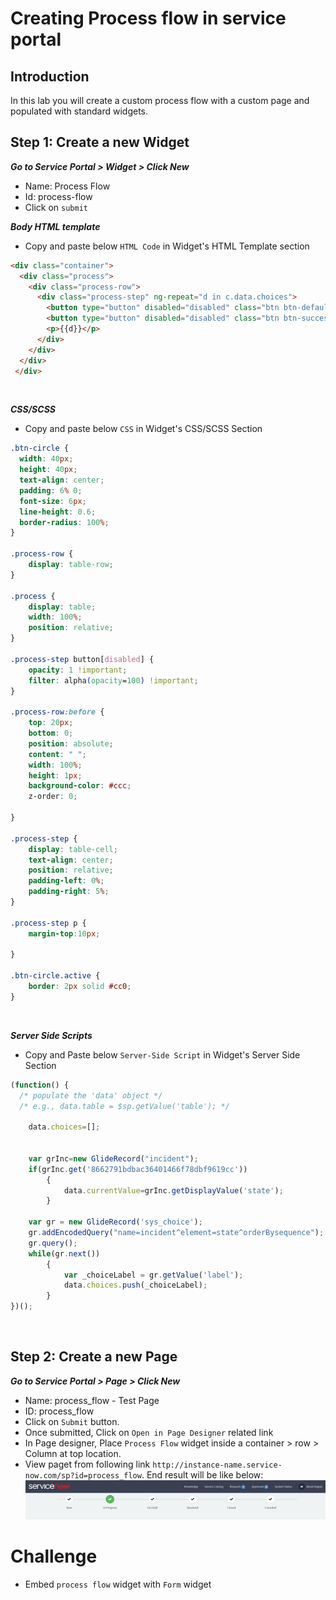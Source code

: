 # Creating Process flow in service portal
## Introduction
In this lab you will create a custom process flow with a custom page and populated with standard widgets.

## Step 1: Create a new Widget
***Go to Service Portal > Widget > Click New***
- Name: Process Flow
- Id: process-flow
- Click on `submit`

***Body HTML template***
- Copy and paste below `HTML Code` in Widget's HTML Template section
```HTML
<div class="container">
  <div class="process">
    <div class="process-row">
      <div class="process-step" ng-repeat="d in c.data.choices">
        <button type="button" disabled="disabled" class="btn btn-default btn-circle" ng-if="c.data.currentValue!=d"><i class="fa fa-check fa-3x" aria-hidden="true"></i></button>
        <button type="button" disabled="disabled" class="btn btn-success btn-circle" ng-if="c.data.currentValue==d"><i class="fa fa-check fa-3x" aria-hidden="true"></i></button>  
        <p>{{d}}</p>       	
      </div>
    </div>
  </div>
 </div>
```
<br/>

***CSS/SCSS***
- Copy and paste below `CSS` in Widget's CSS/SCSS Section
```CSS
.btn-circle {
  width: 40px;
  height: 40px;
  text-align: center;
  padding: 6% 0;
  font-size: 6px;
  line-height: 0.6;
  border-radius: 100%;
}

.process-row {
    display: table-row;
}

.process {
    display: table;     
    width: 100%;
    position: relative;
}

.process-step button[disabled] {
    opacity: 1 !important;
    filter: alpha(opacity=100) !important;
}

.process-row:before {
    top: 20px;
    bottom: 0;
    position: absolute;
    content: " ";
    width: 100%;
    height: 1px;
    background-color: #ccc;
    z-order: 0;
    
}

.process-step {    
    display: table-cell;
    text-align: center;
    position: relative;
    padding-left: 0%;
    padding-right: 5%;
}

.process-step p {
    margin-top:10px;
    
}

.btn-circle.active {
    border: 2px solid #cc0;
}

```
<br/>

***Server Side Scripts***
- Copy and Paste below `Server-Side Script` in Widget's Server Side Section
```javascript
(function() {
  /* populate the 'data' object */
  /* e.g., data.table = $sp.getValue('table'); */

	data.choices=[];
	
	
	var grInc=new GlideRecord("incident");
	if(grInc.get('8662791bdbac36401466f78dbf9619cc'))
		{
			data.currentValue=grInc.getDisplayValue('state');
		}
	
	var gr = new GlideRecord('sys_choice');
	gr.addEncodedQuery("name=incident^element=state^orderBysequence");
	gr.query();
	while(gr.next())
		{
			var _choiceLabel = gr.getValue('label');
			data.choices.push(_choiceLabel);
		}
})();
```
<br/>

## Step 2: Create a new Page
***Go to Service Portal > Page > Click New***
- Name: process_flow - Test Page
- ID: process_flow
- Click on `Submit` button.
- Once submitted, Click on `Open in Page Designer` related link
- In Page designer, Place `Process Flow` widget inside a container > row > Column at top location.
- View paget from following link `http://instance-name.service-now.com/sp?id=process_flow`. End result will be like below:<br/>
![move to header](/assets/process_flow.PNG)<br/>

# Challenge
- Embed `process flow` widget with `Form` widget
